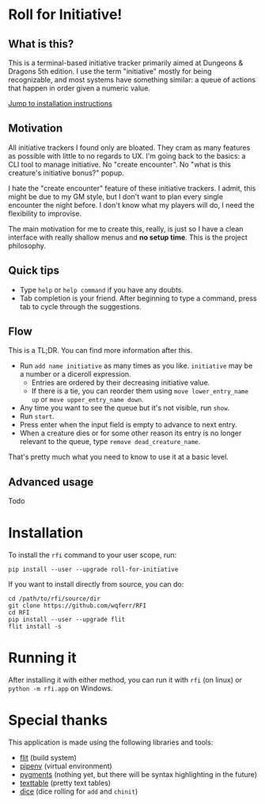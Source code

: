 # Roll for Initiative!

## What is this?
This is a terminal-based initiative tracker primarily aimed at Dungeons & Dragons 5th edition.
I use the term "initiative" mostly for being recognizable, and most systems have something similar: a queue of actions
that happen in order given a numeric value.

[Jump to installation instructions](#installation)

## Motivation
All initiative trackers I found only are bloated. They cram as many features as possible with little to no regards to UX.
I'm going back to the basics: a CLI tool to manage initiative. No "create encounter". No "what is this creature's initiative bonus?" popup.

I hate the "create encounter" feature of these initiative trackers. I admit, this might be due to my GM style,
but I don't want to plan every single encounter the night before. I don't know what my players will do, I need the
flexibility to improvise.

The main motivation for me to create this, really, is just so I have a clean interface with really shallow menus
and **no setup time**. This is the project philosophy.

## Quick tips
- Type `help` or `help command` if you have any doubts.
- Tab completion is your friend. After beginning to type a command, press tab to cycle through the suggestions.

## Flow
This is a TL;DR. You can find more information after this.
- Run `add name initiative` as many times as you like. `initiative` may be a number or a diceroll expression.
  - Entries are ordered by their decreasing initiative value.
  - If there is a tie, you can reorder them using `move lower_entry_name up` or `move upper_entry_name down`.
- Any time you want to see the queue but it's not visible, run `show`.
- Run `start`.
- Press enter when the input field is empty to advance to next entry.
- When a creature dies or for some other reason its entry is no longer relevant to the queue, type `remove dead_creature_name`.

That's pretty much what you need to know to use it at a basic level.

## Advanced usage
Todo

# Installation
To install the `rfi` command to your user scope, run:

```
pip install --user --upgrade roll-for-initiative
```

If you want to install directly from source, you can do:

```
cd /path/to/rfi/source/dir
git clone https://github.com/wqferr/RFI
cd RFI
pip install --user --upgrade flit
flit install -s
```

# Running it
After installing it with either method, you can run it with `rfi` (on linux) or `python -m rfi.app` on Windows.

# Special thanks
This application is made using the following libraries and tools:
- [flit](https://github.com/takluyver/flit) (build system)
- [pipenv](https://github.com/pypa/pipenv) (virtual environment)
- [pygments](http://pygments.org/) (nothing yet, but there will be syntax highlighting in the future)
- [texttable](https://github.com/foutaise/texttable/) (pretty text tables)
- [dice](https://github.com/borntyping/python-dice) (dice rolling for `add` and `chinit`)
